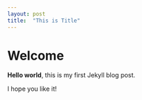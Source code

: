 ```yaml
---
layout: post
title:  "This is Title"
---
```


# Welcome

**Hello world**, this is my first Jekyll blog post.

I hope you like it!
